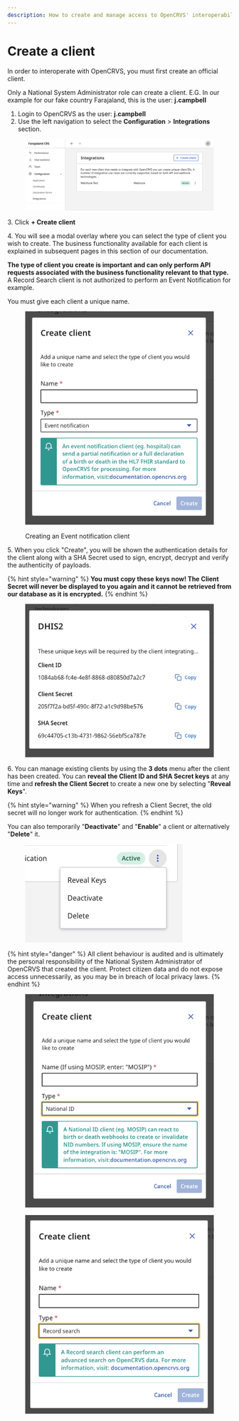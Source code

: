 ```yaml
---
description: How to create and manage access to OpenCRVS' interoperability functionality
---
```


# Create a client

In order to interoperate with OpenCRVS, you must first create an official client.

Only a National System Administrator role can create a client. E.G. In our example for our fake country Farajaland, this is the user: **j.campbell**

1. Login to OpenCRVS as the user: **j.campbell**
2. Use the left navigation to select the **Configuration** > **Integrations** section.

<figure><img src="../../.gitbook/assets/Screenshot 2023-01-11 at 11.34.03.png" alt=""><figcaption></figcaption></figure>

3\. Click **+ Create client**

4\. You will see a modal overlay where you can select the type of client you wish to create. The business functionality available for each client is explained in subsequent pages in this section of our documentation.

**The type of client you create is important and can only perform API requests associated with the business functionality relevant to that type.** A Record Search client is not authorized to perform an Event Notification for example.

You must give each client a unique name.

<figure><img src="../../.gitbook/assets/Screenshot 2023-01-11 at 11.34.17.png" alt=""><figcaption><p>Creating an Event notification client</p></figcaption></figure>

5\. When you click "Create", you will be shown the authentication details for the client along with a SHA Secret used to sign, encrypt, decrypt and verify the authenticity of payloads.

{% hint style="warning" %}
**You must copy these keys now! The Client Secret will never be displayed to you again and it cannot be retrieved from our database as it is encrypted.**
{% endhint %}

<figure><img src="../../.gitbook/assets/Screenshot 2023-01-11 at 11.35.15.png" alt=""><figcaption></figcaption></figure>

6\. You can manage existing clients by using the **3 dots** menu after the client has been created. You can **reveal the Client ID and SHA Secret keys** at any time and **refresh the Client Secret** to create a new one by selecting "**Reveal Keys**".

{% hint style="warning" %}
When you refresh a Client Secret, the old secret will no longer work for authentication.
{% endhint %}

You can also temporarily "**Deactivate**" and "**Enable**" a client or alternatively "**Delete**" it.

<figure><img src="../../.gitbook/assets/Screenshot 2023-01-11 at 11.35.35.png" alt=""><figcaption></figcaption></figure>

{% hint style="danger" %}
All client behaviour is audited and is ultimately the personal responsibility of the National System Administrator of OpenCRVS that created the client. Protect citizen data and do not expose access unnecessarily, as you may be in breach of local privacy laws.
{% endhint %}

<figure><img src="../../.gitbook/assets/Screenshot 2023-01-11 at 11.34.26.png" alt=""><figcaption></figcaption></figure>

<figure><img src="../../.gitbook/assets/Screenshot 2023-01-11 at 11.34.39.png" alt=""><figcaption></figcaption></figure>
